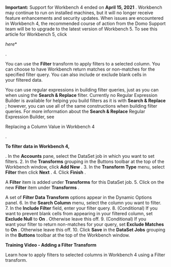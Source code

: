 


**Important:**
 Support for Workbench 4 ended on
 **April 15, 2021**
 . Workbench may continue to run on installed machines, but it will no longer receive feature enhancements and security updates. When issues are encountered in Workbench 4, the recommended course of action from the Domo Support team will be to upgrade to the latest version of Workbench 5. To see this article for Workbench 5, click

*here**

.

You can use the
 **Filter**
 transform to apply filters to a selected column. You can choose to have Workbench return matches or non-matches for the specified filter query. You can also include or exclude blank cells in your filtered data.

You can use regular expressions in building filter queries, just as you can when using the
 **Search & Replace**
 filter. Currently no Regular Expression Builder is available for helping you build filters as it is with
 **Search & Replace**
 ; however, you can use all of the same constructions when building filter queries. For more information about the
 **Search & Replace**
 Regular Expression Builder, see

Replacing a Column Value in Workbench 4

.


**To filter data in Workbench 4,**

. In the
 **Accounts**
 pane, select the DataSet job in which you want to set filters.
2. In the
 **Transforms**
 grouping in the Buttons toolbar at the top of the Workbench window, click
 **Add New**
 .
3. In the
 **Transform Type**
 menu, select
 **Filter**
 then click
 **Next**
 .
4. Click
 **Finish**
 .


 A
 **Filter**
 item is added under
 **Transforms**
 for this DataSet job.
5. Click on the new
 **Filter**
 item under
 **Transforms**
 .


 A set of
 **Filter Data Transform**
 options appear in the Dynamic Options panel.
6. In the
 **Search Column**
 menu, select the column you want to filter.
7. In the
 **Include Filter**
 field, enter your filter query.
8. (Conditional) If you want to prevent blank cells from appearing in your filtered column, set
 **Exclude Null**
 to
 **On**
 . Otherwise leave this off.
9. (Conditional) If you want your filter to return non-matches for your query, set
 **Exclude Matches**
 to
 **On**
 . Otherwise leave this off.
10. Click
 **Save**
 in the
 **DataSet Jobs**
 grouping in the
 **Buttons**
 toolbar at the top of the Workbench window.


**Training Video - Adding a Filter Transform**

Learn how to apply filters to selected columns in Workbench 4 using a Filter transform.


